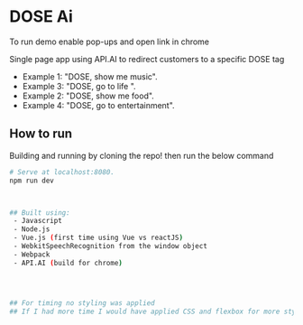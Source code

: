 # DOSE Ai 




To run demo enable pop-ups and open link in chrome





Single page app using API.AI to redirect customers to a specific DOSE tag


-  Example 1: "DOSE, show me music".
-  Example 3: "DOSE, go to life ".
-  Example 2: "DOSE, show me food".
-  Example 4: "DOSE, go to entertainment".



## How to run

Building and running by cloning the repo! then run the below command

``` bash
# Serve at localhost:8080.
npm run dev



## Built using:
 - Javascript
 - Node.js
 - Vue.js (first time using Vue vs reactJS)
 - WebkitSpeechRecognition from the window object 
 - Webpack
 - API.AI (build for chrome)




## For timing no styling was applied
## If I had more time I would have applied CSS and flexbox for more style
